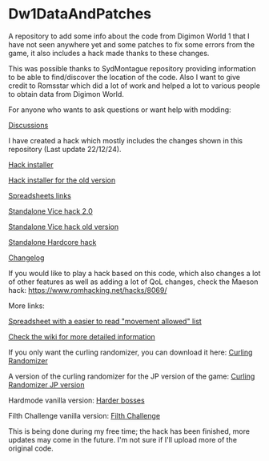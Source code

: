 # Dw1DataAndPatches
A repository to add some info about the code from Digimon World 1 that I have not seen anywhere yet and some patches to fix some errors from the game, it also includes a hack made thanks to these changes.

This was possible thanks to SydMontague repository providing information to be able to find/discover the location of the code. Also I want to give credit to Romsstar which did a lot of work and helped a lot to various people to obtain data from Digimon World.

For anyone who wants to ask questions or want help with modding:

[Discussions](https://github.com/Vicen04/Dw1DataAndPatches/discussions)

I have created a hack which mostly includes the changes shown in this repository (Last update 22/12/24).

[Hack installer](https://github.com/Vicen04/Dw1DataAndPatches/releases/tag/Vice_hack_2.0)

[Hack installer for the old version](https://github.com/Vicen04/Dw1DataAndPatches/releases/tag/Digimon_Installer)

[Spreadsheets links](https://github.com/Vicen04/Dw1DataAndPatches/blob/main/Information%20links.txt)

[Standalone Vice hack 2.0](https://github.com/Vicen04/Dw1DataAndPatches/releases/tag/Vice_hack_2.0)

[Standalone Vice hack old version](https://github.com/Vicen04/Dw1DataAndPatches/releases/tag/Vice_hack)

[Standalone Hardcore hack](https://github.com/Vicen04/Dw1DataAndPatches/releases/tag/Digimon_World_Hardcore)

[Changelog](https://github.com/Vicen04/Dw1DataAndPatches/blob/main/Changelog.txt)


If you would like to play a hack based on this code, which also changes a lot of other features as well as adding a lot of QoL changes, check the Maeson hack: https://www.romhacking.net/hacks/8069/


More links:

[Spreadsheet with a easier to read "movement allowed" list](https://docs.google.com/spreadsheets/d/1vHHa8ynxtnFuwiQst09I0L4jDMKb8ZLdyxXYkoMi_UA/edit?usp=sharing)

[Check the wiki for more detailed information](https://github.com/Vicen04/Dw1DataAndPatches/wiki) 

If you only want the curling randomizer, you can download it here:
[Curling Randomizer](https://github.com/Vicen04/Dw1DataAndPatches/releases/tag/Curling_randomizer)

A version of the curling randomizer for the JP version of the game:
[Curling Randomizer JP version](https://github.com/Vicen04/Dw1DataAndPatches/releases/tag/Curling_randomizer_JP)

Hardmode vanilla version:
[Harder bosses](https://github.com/Vicen04/Dw1DataAndPatches/releases/tag/Hardmode_hack)

Filth Challenge vanilla version:
[Filth Challenge](https://github.com/Vicen04/Dw1DataAndPatches/releases/tag/Filth_challenge)


This is being done during my free time; the hack has been finished, more updates may come in the future. I'm not sure if I'll upload more of the original code.
